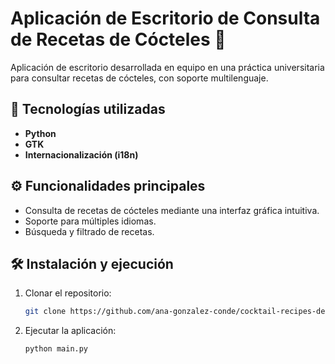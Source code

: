 # Aplicación de Escritorio de Consulta de Recetas de Cócteles 🍹

Aplicación de escritorio desarrollada en equipo en una práctica universitaria para consultar recetas de cócteles, con soporte multilenguaje.

## 🚀 Tecnologías utilizadas
- **Python**
- **GTK**
- **Internacionalización (i18n)**

## ⚙️ Funcionalidades principales
- Consulta de recetas de cócteles mediante una interfaz gráfica intuitiva.
- Soporte para múltiples idiomas.
- Búsqueda y filtrado de recetas.

## 🛠️ Instalación y ejecución
1. Clonar el repositorio:
   ```bash
   git clone https://github.com/ana-gonzalez-conde/cocktail-recipes-desktop.git

2. Ejecutar la aplicación:
   ```bash
   python main.py
 
